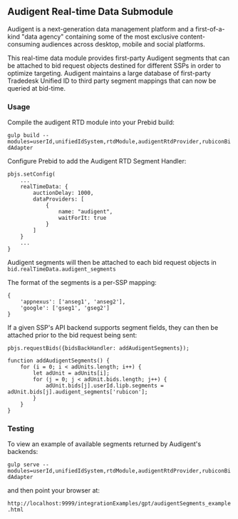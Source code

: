 ## Audigent Real-time Data Submodule

Audigent is a next-generation data management platform and a first-of-a-kind 
"data agency" containing some of the most exclusive content-consuming audiences 
across desktop, mobile and social platforms.

This real-time data module provides first-party Audigent segments that can be 
attached to bid request objects destined for different SSPs in order to optimize 
targeting. Audigent maintains a large database of first-party Tradedesk Unified 
ID to third party segment mappings that can now be queried at bid-time.

### Usage

Compile the audigent RTD module into your Prebid build:

`gulp build --modules=userId,unifiedIdSystem,rtdModule,audigentRtdProvider,rubiconBidAdapter`

Configure Prebid to add the Audigent RTD Segment Handler:
```
pbjs.setConfig(
	...
    realTimeData: {
        auctionDelay: 1000,
        dataProviders: [
        	{
        		name: "audigent",
        		waitForIt: true
        	}
        ]
    }
    ...
}
```

Audigent segments will then be attached to each bid request objects in
`bid.realTimeData.audigent_segments`

The format of the segments is a per-SSP mapping:

```
{
	'appnexus': ['anseg1', 'anseg2'],
	'google': ['gseg1', 'gseg2']
}
```

If a given SSP's API backend supports segment fields, they can then be
attached prior to the bid request being sent:

```
pbjs.requestBids({bidsBackHandler: addAudigentSegments});

function addAudigentSegments() {
	for (i = 0; i < adUnits.length; i++) {
		let adUnit = adUnits[i];
		for (j = 0; j < adUnit.bids.length; j++) {
			adUnit.bids[j].userId.lipb.segments = adUnit.bids[j].audigent_segments['rubicon'];
		}
	}
}
```

### Testing

To view an example of available segments returned by Audigent's backends:

`gulp serve --modules=userId,unifiedIdSystem,rtdModule,audigentRtdProvider,rubiconBidAdapter`

and then point your browser at:

`http://localhost:9999/integrationExamples/gpt/audigentSegments_example.html`


